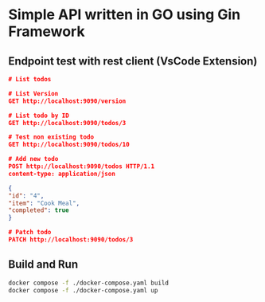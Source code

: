 # Simple API written in GO using Gin Framework

## Endpoint test with rest client (VsCode Extension)

```json
# List todos

# List Version
GET http://localhost:9090/version

# List todo by ID
GET http://localhost:9090/todos/3

# Test non existing todo
GET http://localhost:9090/todos/10

# Add new todo
POST http://localhost:9090/todos HTTP/1.1
content-type: application/json

{
"id": "4",
"item": "Cook Meal",
"completed": true
}

# Patch todo
PATCH http://localhost:9090/todos/3
```

## Build and Run

```bash
docker compose -f ./docker-compose.yaml build
docker compose -f ./docker-compose.yaml up
```
